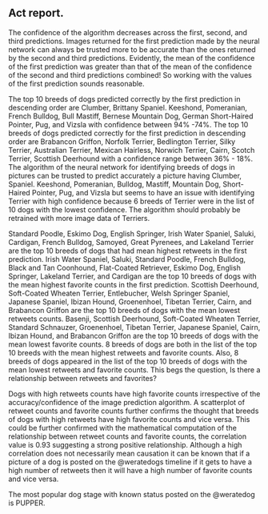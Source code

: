 ## Act report.

The confidence of the algorithm decreases across the first, second, and third predictions. Images returned for the first prediction made by the neural network can always be trusted more to be accurate than the ones returned by the second and third predictions. Evidently, the mean of the confidence of the first prediction was greater than that of the mean of the confidence of the second and third predictions combined!
So working with the values of the first prediction sounds reasonable. 

The top 10 breeds of dogs predicted correctly by the first prediction in descending order are Clumber, Brittany Spaniel. Keeshond, Pomeranian, French Bulldog, Bull Mastiff, Bernese Mountain Dog, German Short-Haired Pointer, Pug, and Vizsla with confidence between 94% -74%. The top 10 breeds of dogs predicted correctly for the first prediction in descending order are Brabancon Griffon, Norfolk Terrier, Bedlington Terrier, Silky Terrier, Australian Terrier, Mexican Hairless, Norwich Terrier, Cairn, Scotch Terrier, Scottish Deerhound with a confidence range between 36% - 18%. The algorithm of the neural network for identifying breeds of dogs in pictures can be trusted to predict accurately a picture having Clumber, Spaniel. Keeshond, Pomeranian, Bulldog, Mastiff, Mountain Dog, Short-Haired Pointer, Pug, and Vizsla but seems to have an issue with identifying Terrier with high confidence because 6 breeds of Terrier were in the list of 10 dogs with the lowest confidence. The algorithm should probably be retrained with more image data of Terriers.

Standard Poodle, Eskimo Dog, English Springer, Irish Water Spaniel, Saluki, Cardigan, French Bulldog, Samoyed, Great Pyrenees, and Lakeland Terrier are the top 10 breeds of dogs that had mean highest retweets in the first prediction. Irish Water Spaniel, Saluki, Standard Poodle, French Bulldog, Black and Tan Coonhound, Flat-Coated Retriever, Eskimo Dog, English Springer, Lakeland Terrier, and Cardigan are the top 10 breeds of dogs with the mean highest favorite counts in the first prediction. Scottish Deerhound, Soft-Coated Wheaten Terrier, Entlebucher, Welsh Springer Spaniel, Japanese Spaniel, Ibizan Hound, Groenenhoel, Tibetan Terrier, Cairn, and Brabancon Griffon are the top 10 breeds of dogs with the mean lowest retweets counts. Basenji, Scottish Deerhound, Soft-Coated Wheaten Terrier, Standard Schnauzer, Groenenhoel, Tibetan Terrier, Japanese Spaniel, Cairn, Ibizan Hound, and Brabancon Griffon are the top 10 breeds of dogs with the mean lowest favorite counts. 8 breeds of dogs are both in the list of the top 10 breeds with the mean highest retweets and favorite counts. Also, 8 breeds of dogs appeared in the list of the top 10 breeds of dogs with the mean lowest retweets and favorite counts. This begs the question, Is there a relationship between retweets and favorites?

Dogs with high retweets counts have high favorite counts irrespective of the accuracy/confidence of the image prediction algorithm. A scatterplot of retweet counts and favorite counts further confirms the thought that breeds of dogs with high retweets have high favorite counts and vice versa. This could be further confirmed with the mathematical computation of the relationship between retweet counts and favorite counts, the correlation value is 0.93 suggesting a strong positive relationship. Although a high correlation does not necessarily mean causation it can be known that if a picture of a dog is posted on the @weratedogs timeline if it gets to have a high number of retweets then it will have a high number of favorite counts and vice versa.

The most popular dog stage with known status posted on the @weratedog is PUPPER.
